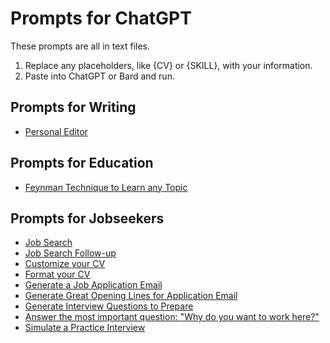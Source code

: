 # Prompts for ChatGPT

These prompts are all in text files.
1. Replace any placeholders, like {CV} or {SKILL}, with your information.
2. Paste into ChatGPT or Bard and run.

## Prompts for Writing

* [Personal Editor](./writing/personal-editor.txt)

## Prompts for Education

* [Feynman Technique to Learn any Topic](./education/feynman-technique.txt)

## Prompts for Jobseekers

* [Job Search](./employment/Job-Search.txt)
* [Job Search Follow-up](./employment/Job-Search-follow-up.txt)
* [Customize your CV](./employment/Custom-CV.txt)
* [Format your CV](./employment/Format-CV.txt)
* [Generate a Job Application Email](./employment/Application-Email.txt)
* [Generate Great Opening Lines for Application Email](./employment/Email-Opening-Lines.txt)
* [Generate Interview Questions to Prepare](./employment/Interview-Questions.txt)
* [Answer the most important question: "Why do you want to work here?"](./employment/Why-Do-You-Want-To-Work-Here.txt)
* [Simulate a Practice Interview](./employment/Interview-Practice.txt)
